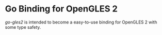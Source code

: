 Go Binding for OpenGLES 2
=========================

*go-gles2* is intended to become a easy-to-use binding for OpenGLES 2 with some type safety.
